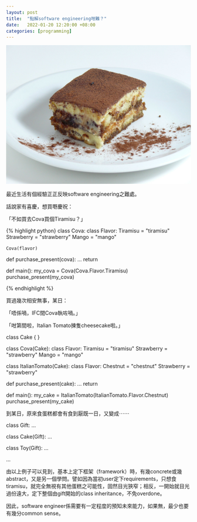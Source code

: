 ```yaml
---
layout: post
title:  "點解software engineering咁難？"
date:   2022-01-20 12:20:00 +08:00
categories: [programming]
---
```

![image](/assets/img/Tiramisu_-_Raffaele_Diomede.jpg)

最近生活有個經驗正正反映software engineering之難處。

話說家有喜慶，想買嘢慶祝：

「不如買去Cova買個Tiramisu？」

{% highlight python}
class Cova:
	class Flavor:
        Tiramisu = "tiramisu"
        Strawberry = "strawberry"
        Mango = "mango"

	Cova(flavor)

def purchase_present(cova):
    ...
    return

def main():
	my_cova = Cova(Cova.Flavor.Tiramisu)
	purchase_present(my_cova)

{% endhighlight %}

買過幾次相安無事，某日：

「唔係喎，IFC間Cova執咗喎。」

「咁第間啦，Italian Tomato揀隻cheesecake啦。」

class Cake
{
}

class Cova(Cake):
	class Flavor:
        Tiramisu = "tiramisu"
        Strawberry = "strawberry"
        Mango = "mango"

class ItalianTomato(Cake):
	class Flavor:
        Chestnut = "chestnut"
        Strawberry = "strawberry"

def purchase_present(cake):
    ...
    return

def main():
	my_cake = ItalianTomato(ItalianTomato.Flavor.Chestnut)
	purchase_present(my_cake)

到某日，原來食蛋糕都會有食到厭既一日，又變成⋯⋯

class Gift:
    ...

class Cake(Gift):
    ...

class Toy(Gift):
    ...

...

由以上例子可以見到，基本上定下框架（framework）時，有幾concrete或幾abstract，又是另一個學問。譬如因為當初user定下requirements，只想食tiramisu，就完全無視有其他蛋糕之可能性，固然目光狹窄；相反，一開始就目光過份遠大，定下整個由gift開始的class inheritance，不免overdone。

因此，software engineer係需要有一定程度的預知未來能力，如果無，最少也要有幾分common sense。
